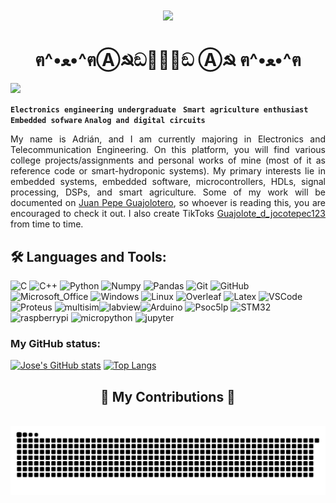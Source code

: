 <div align="center">

<h1 align="center">
    <img src="https://readme-typing-svg.herokuapp.com/?font=Righteous&size=35&center=true&vCenter=true&width=500&height=70&duration=4000&lines=La+guajolota;" />
</h1>

# ฅ^•ﻌ•^ฅⒶ☭ඞ🐛🧉🐛ඞ Ⓐ☭ ฅ^•ﻌ•^ฅ
</div>

![](https://komarev.com/ghpvc/?username=yLa-guajolota&style=flat-square)

**`Electronics engineering undergraduate `** **`Smart agriculture enthusiast`** **`Embedded sofware`** **`Analog and digital circuits`**  

<div style="text-align: justify">

My name is Adrián, and I am currently majoring in Electronics and Telecommunication Engineering. On this platform, you will find various college projects/assignments and personal works of mine (most of it as reference code or smart-hydroponic systems). My primary interests lie in embedded systems, embedded software, microcontrollers, HDLs, signal processing, DSPs, and smart agriculture. Some of my work will be documented on [Juan Pepe Guajolotero](https://www.youtube.com/@JuanPepeGuajolotero), so whoever is reading this, you are encouraged to check it out. I also create TikToks [Guajolote_d_jocotepec123](https://www.tiktok.com/@guajolote_d_jocotepec123) from time to time.

</div>

## 🛠 Languages and Tools:
![C](https://img.shields.io/badge/c%20-%2300599C.svg?&style=for-the-badge&logo=c&logoColor=white)  ![C++](https://img.shields.io/badge/C%2B%2B-00599C?style=for-the-badge&logo=c%2B%2B&logoColor=white)  ![Python](http://img.shields.io/badge/-Python-3776AB?style=for-the-badge&logo=python&logoColor=ffffff) 
![Numpy](https://img.shields.io/badge/numpy%20-%23013243.svg?&style=for-the-badge&logo=numpy&logoColor=white)  ![Pandas](https://img.shields.io/badge/pandas%20-%23150458.svg?&style=for-the-badge&logo=pandas&logoColor=white)
![Git](https://img.shields.io/badge/-Git-%23F05032?style=for-the-badge&logo=git&logoColor=%23ffffff)  ![GitHub](https://img.shields.io/badge/-GitHub-181717?style=for-the-badge&logo=github) ![Microsoft_Office](https://img.shields.io/badge/Microsoft_Office-D83B01?style=for-the-badge&logo=microsoft-office&logoColor=white)
![Windows](https://img.shields.io/badge/Windows-0056D2?style=for-the-badge&logo=windows&logoColor=white)  ![Linux](http://img.shields.io/badge/-Linux-0078D6?style=for-the-badge&logo=linux&logoColor=ffffff) ![Overleaf](https://img.shields.io/badge/overleaf-%2347A141.svg?&style=for-the-badge&logo=overleaf&logoColor=white)  ![Latex](https://img.shields.io/badge/latex-%23008080.svg?&style=for-the-badge&logo=latex&logoColor=white)
![VSCode](https://img.shields.io/badge/visual%20studio%20code-%23007ACC.svg?&style=for-the-badge&logo=visual%20studio%20code&logoColor=whit)
![Proteus](https://img.shields.io/badge/Proteus-%23008082.svg?&style=for-the-badge&logo=atom&logoColor=white) ![multisim](https://img.shields.io/badge/multisim-%2347A141.svg?&style=for-the-badge&logo=multisim&logoColor=green)![labview](https://img.shields.io/badge/labview%20-%23013243.svg?&style=for-the-badge&logo=labview&logoColor=#FFDB00)![Arduino](https://img.shields.io/badge/arduino-%2300979D.svg?&style=for-the-badge&logo=arduino&logoColor=white) ![Psoc5lp](https://img.shields.io/badge/Psoc5lp-D83B01?style=for-the-badge&logo=Psoc5lp&logoColor=red) ![STM32](https://img.shields.io/badge/stmicroelectronics-181717.svg?&style=for-the-badge&logo=stmicroelectronics&logoColor=white) ![raspberrypi](https://img.shields.io/badge/raspberrypi-3776AB.svg?&style=for-the-badge&logo=raspberrypi&logoColor=white) ![micropython](https://img.shields.io/badge/micropython%20-%23150458.svg?&style=for-the-badge&logo=micropython&logoColor=white) ![jupyter](https://img.shields.io/badge/jupyter%20-%23008080.svg?&style=for-the-badge&logo=jupyter&logoColor=white)

### My GitHub status:

[![Jose's GitHub stats](https://github-readme-stats.vercel.app/api?username=La-guajolota)](https://github.com/anuraghazra/github-readme-stats)
[![Top Langs](https://github-readme-stats.vercel.app/api/top-langs/?username=La-guajolota&layout=compact)](https://github.com/anuraghazra/github-readme-stats)

<div align="center">
  <h2>🐍 My Contributions 🐍</h2>
  <br>
  <img alt="snake eating my contributions" src="https://raw.githubusercontent.com/La-guajolota/La-guajolota/output/github-contribution-grid-snake.svg" />
  <br/><br/><br/>
</div>
